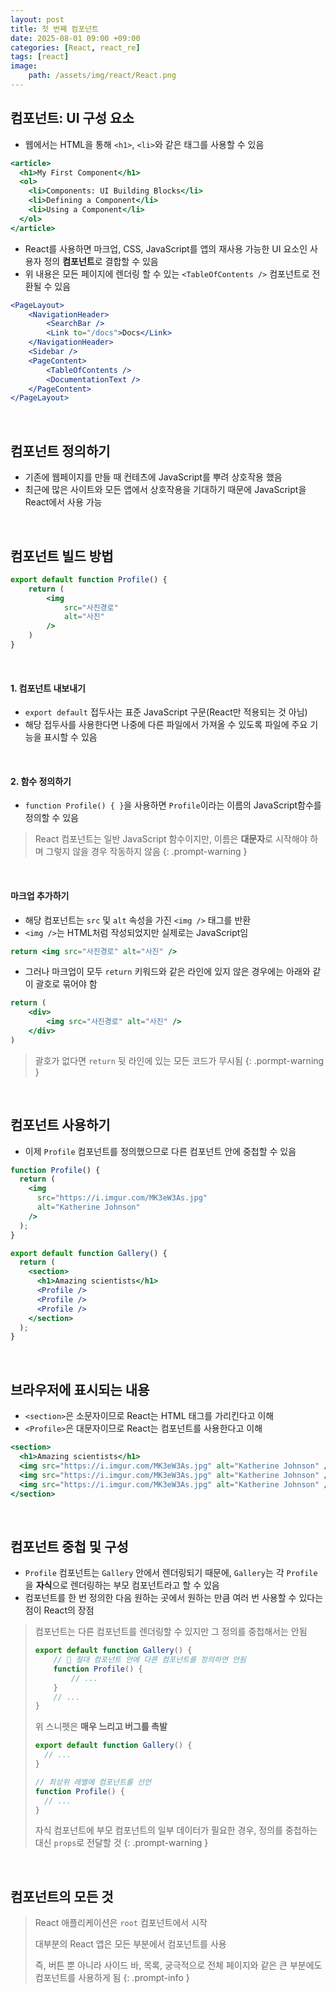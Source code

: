 ```yaml
---
layout: post
title: 첫 번째 컴포넌트
date: 2025-08-01 09:00 +09:00
categories: [React, react_re]
tags: [react]
image:
    path: /assets/img/react/React.png
---
```


## 컴포넌트: UI 구성 요소

- 웹에서는 HTML을 통해 `<h1>`, `<li>`와 같은 태그를 사용할 수 있음

```jsx
<article>
  <h1>My First Component</h1>
  <ol>
    <li>Components: UI Building Blocks</li>
    <li>Defining a Component</li>
    <li>Using a Component</li>
  </ol>
</article>
```

- React를 사용하면 마크업, CSS, JavaScript를 앱의 재사용 가능한 UI 요소인 사용자 정의 **컴포넌트**로 결합할 수 있음
- 위 내용은 모든 페이지에 렌더링 할 수 있는 `<TableOfContents />` 컴포넌트로 전환될 수 있음

```jsx
<PageLayout>
    <NavigationHeader>
        <SearchBar />
        <Link to="/docs">Docs</Link>
    </NavigationHeader>
    <Sidebar />
    <PageContent>
        <TableOfContents />
        <DocumentationText />
    </PageContent>
</PageLayout>
```

<br>

## 컴포넌트 정의하기

- 기존에 웹페이지를 만들 때 컨테츠에 JavaScript를 뿌려 상호작용 했음
- 최근에 많은 사이트와 모든 앱에서 상호작용을 기대하기 때문에 JavaScript을 React에서 사용 가능

<br>

## 컴포넌트 빌드 방법

```jsx
export default function Profile() {
    return (
        <img
            src="사진경로"
            alt="사진"
        />
    )
}
```

<br>

#### 1. 컴포넌트 내보내기

- `export default` 접두사는 표준 JavaScript 구문(React만 적용되는 것 아님)
- 해당 접두사를 사용한다면 나중에 다른 파일에서 가져올 수 있도록 파일에 주요 기능을 표시할 수 있음

<br>

#### 2. 함수 정의하기

- `function Profile() { }`을 사용하면 `Profile`이라는 이름의 JavaScript함수를 정의할 수 있음

> React 컴포넌트는 일반 JavaScript 함수이지만, 이름은 **대문자**로 시작해야 하며 그렇지 않을 경우 작동하지 않음
{: .prompt-warning }

<br>

#### 마크업 추가하기

- 해당 컴포넌트는 `src` 및 `alt` 속성을 가진 `<img />` 태그를 반환
- `<img />`는 HTML처럼 작성되었지만 실제로는 JavaScript임

```jsx
return <img src="사진경로" alt="사진" />
```

- 그러나 마크업이 모두 `return` 키워드와 같은 라인에 있지 않은 경우에는 아래와 같이 괄호로 묶어야 함

```jsx
return (
    <div>
        <img src="사진경로" alt="사진" />
    </div>
)
```

> 괄호가 없다면 `return` 뒷 라인에 있는 모든 코드가 무시됨
{: .pormpt-warning }

<br>

## 컴포넌트 사용하기

- 이제 `Profile` 컴포넌트를 정의했으므로 다른 컴포넌트 안에 중첩할 수 있음

```jsx
function Profile() {
  return (
    <img
      src="https://i.imgur.com/MK3eW3As.jpg"
      alt="Katherine Johnson"
    />
  );
}

export default function Gallery() {
  return (
    <section>
      <h1>Amazing scientists</h1>
      <Profile />
      <Profile />
      <Profile />
    </section>
  );
}
```

<br>

## 브라우저에 표시되는 내용

- `<section>`은 소문자이므로 React는 HTML 태그를 가리킨다고 이해
- `<Profile>`은 대문자이므로 React는 컴포넌트를 사용한다고 이해

```jsx
<section>
  <h1>Amazing scientists</h1>
  <img src="https://i.imgur.com/MK3eW3As.jpg" alt="Katherine Johnson" />
  <img src="https://i.imgur.com/MK3eW3As.jpg" alt="Katherine Johnson" />
  <img src="https://i.imgur.com/MK3eW3As.jpg" alt="Katherine Johnson" />
</section>
```

<br>

## 컴포넌트 중첩 및 구성

- `Profile` 컴포넌트는 `Gallery` 안에서 렌더링되기 때문에, `Gallery`는 각 `Profile`을 **자식**으로 렌더링하는 부모 컴포넌트라고 할 수 있음
- 컴포넌트를 한 번 정의한 다음 원하는 곳에서 원하는 만큼 여러 번 사용할 수 있다는 점이 React의 장점

> 컴포넌트는 다른 컴포넌트를 렌더링할 수 있지만 그 정의를 중첩해서는 안됨
>
> ```jsx
> export default function Gallery() {
>     // 🔴 절대 컴포넌트 안에 다른 컴포넌트를 정의하면 안됨
>     function Profile() {
>         // ...
>     }
>     // ...
> }
> ```
>
> 위 스니펫은 **매우 느리고 버그를 촉발**
>
> ```jsx
> export default function Gallery() {
>   // ...   
> }
> 
> // 최상위 레벨에 컴포넌트를 선언
> function Profile() {
>   // ...
> }
> ```
>
> 자식 컴포넌트에 부모 컴포넌트의 일부 데이터가 필요한 경우, 정의를 중첩하는 대신 `props`로 전달할 것
{: .prompt-warning }

<br>

## 컴포넌트의 모든 것

> React 애플리케이션은 `root` 컴포넌트에서 시작
>
> 대부분의 React 앱은 모든 부분에서 컴포넌트를 사용
>
> 즉, 버튼 뿐 아니라 사이드 바, 목록, 궁극적으로 전체 페이지와 같은 큰 부분에도 컴포넌트를 사용하게 됨
{: .prompt-info }

